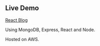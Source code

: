 ## **Live Demo**


[React Blog](http://ec2-18-224-82-239.us-east-2.compute.amazonaws.com)

Using MongoDB, Express, React and Node.

Hosted on AWS.